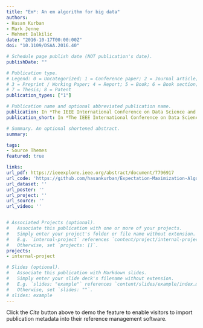 ```yaml
---
title: "Em*: An em algorithm for big data"
authors:
- Hasan Kurban
- Mark Jenne
- Mehmet Dalkilic
date: "2016-10-17T00:00:00Z"
doi: "10.1109/DSAA.2016.40"

# Schedule page publish date (NOT publication's date).
publishDate: ""

# Publication type.
# Legend: 0 = Uncategorized; 1 = Conference paper; 2 = Journal article;
# 3 = Preprint / Working Paper; 4 = Report; 5 = Book; 6 = Book section;
# 7 = Thesis; 8 = Patent
publication_types: ["1"]

# Publication name and optional abbreviated publication name.
publication: In *The IEEE International Conference on Data Science and Advanced Analytics*
publication_short: In *The IEEE International Conference on Data Science and Advanced Analytics (DSAA)*

# Summary. An optional shortened abstract.
summary:

tags:
- Source Themes
featured: true

links:
url_pdf: https://ieeexplore.ieee.org/abstract/document/7796917
url_code: 'https://github.com/hasankurban/Expectation-Maximization-Algorithm-for-Clustering'
url_dataset: ''
url_poster: ''
url_project: ''
url_source: ''
url_video: ''


# Associated Projects (optional).
#   Associate this publication with one or more of your projects.
#   Simply enter your project's folder or file name without extension.
#   E.g. `internal-project` references `content/project/internal-project/index.md`.
#   Otherwise, set `projects: []`.
projects:
- internal-project

# Slides (optional).
#   Associate this publication with Markdown slides.
#   Simply enter your slide deck's filename without extension.
#   E.g. `slides: "example"` references `content/slides/example/index.md`.
#   Otherwise, set `slides: ""`.
# slides: example
---
```


Click the *Cite* button above to demo the feature to enable visitors to import publication metadata into their reference management software.
